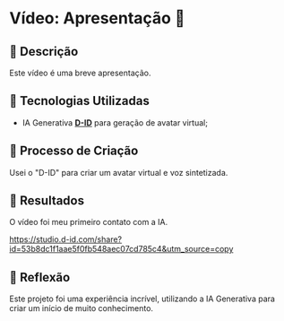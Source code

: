 # Vídeo: Apresentação 🎥

## 📒 Descrição
Este vídeo é uma breve apresentação.

## 🤖 Tecnologias Utilizadas
- IA Generativa **[D-ID](https://www.d-id.com)** para geração de avatar virtual;

## 🧐 Processo de Criação
Usei o "D-ID" para criar um avatar virtual e voz sintetizada. 

## 🚀 Resultados
O vídeo foi meu primeiro contato com a IA.

https://studio.d-id.com/share?id=53b8dc1f1aae5f0fb548aec07cd785c4&utm_source=copy 

## 💭 Reflexão
Este projeto foi uma experiência incrível, utilizando a IA Generativa para criar um início de muito conhecimento.
